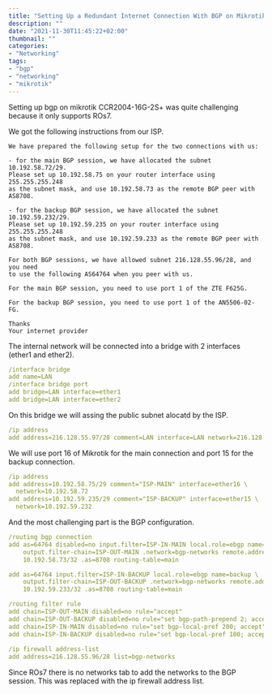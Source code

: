 ```yaml
---
title: "Setting Up a Redundant Internet Connection With BGP on Mikrotik ROs7"
description: ""
date: "2021-11-30T11:45:22+02:00"
thumbnail: ""
categories:
- "Networking"
tags:
- "bgp"
- "networking"
- "mikrotik"
---
```


Setting up bgp on mikrotik CCR2004-16G-2S+ was quite challenging because it only supports ROs7. 

<!--more--> 

We got the following instructions from our ISP.
```text
We have prepared the following setup for the two connections with us:

- for the main BGP session, we have allocated the subnet 10.192.58.72/29.
Please set up 10.192.58.75 on your router interface using 255.255.255.248 
as the subnet mask, and use 10.192.58.73 as the remote BGP peer with AS8708.

- for the backup BGP session, we have allocated the subnet 10.192.59.232/29.
Please set up 10.192.59.235 on your router interface using 255.255.255.248 
as the subnet mask, and use 10.192.59.233 as the remote BGP peer with AS8708.

For both BGP sessions, we have allowed subnet 216.128.55.96/28, and you need 
to use the following AS64764 when you peer with us.

For the main BGP session, you need to use port 1 of the ZTE F625G.

For the backup BGP session, you need to use port 1 of the AN5506-02-FG.

Thanks
Your internet provider
```

The internal network will be connected into a bridge with 2 interfaces (ether1 and ether2). 
```yaml
/interface bridge
add name=LAN
/interface bridge port
add bridge=LAN interface=ether1
add bridge=LAN interface=ether2
```
On this bridge we will assing the public subnet alocatd by the ISP.
```yaml
/ip address
add address=216.128.55.97/28 comment=LAN interface=LAN network=216.128.55.96
```

We will use port 16 of Mikrotik for the main connection and port 15 for the backup connection.
```yaml
/ip address
add address=10.192.58.75/29 comment="ISP-MAIN" interface=ether16 \
  network=10.192.58.72
add address=10.192.59.235/29 comment="ISP-BACKUP" interface=ether15 \
  network=10.192.59.232
```

And the most challenging part is the BGP configuration.
```yaml
/routing bgp connection
add as=64764 disabled=no input.filter=ISP-IN-MAIN local.role=ebgp name=main \
    output.filter-chain=ISP-OUT-MAIN .network=bgp-networks remote.address=\
    10.192.58.73/32 .as=8708 routing-table=main

add as=64764 input.filter=ISP-IN-BACKUP local.role=ebgp name=backup \
    output.filter-chain=ISP-OUT-BACKUP .network=bgp-networks remote.address=\
    10.192.59.233/32 .as=8708 routing-table=main

/routing filter rule
add chain=ISP-OUT-MAIN disabled=no rule="accept"
add chain=ISP-OUT-BACKUP disabled=no rule="set bgp-path-prepend 2; accept"
add chain=ISP-IN-MAIN disabled=no rule="set bgp-local-pref 200; accept"
add chain=ISP-IN-BACKUP disabled=no rule="set bgp-local-pref 100; accept"
  
/ip firewall address-list
add address=216.128.55.96/28 list=bgp-networks
```
Since ROs7 there is no networks tab to add the networks to the BGP session. This was replaced with
the ip firewall address list.


